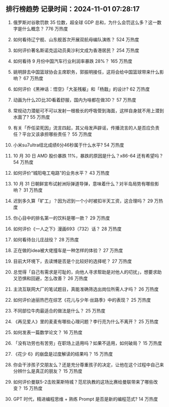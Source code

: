 
## 排行榜趋势 记录时间：2024-11-01 07:28:17
  
  1. 俄罗斯对谷歌罚款 35 位数，超全球 GDP 总和，为什么会罚这么多？这一数字是什么概念？ 776 万热度
    
  2. 如何看待辽宁舰、山东舰首次开展双航母编队演练？ 524 万热度
    
  3. 如何评价著名斯诺克运动员奥沙利文成为香港居民？ 254 万热度
    
  4. 如何看待 9 月份中国汽车行业利润率暴跌 28%？ 165 万热度
    
  5. 姚明辞去中国篮球协会主席职务，郭振明接任，这将会给中国篮球带来什么影响？ 67 万热度
    
  6. 如何评价《黑神话：悟空》「大圣残躯」和「杨戬」的设计? 62 万热度
    
  7. 动画为什么2D比3D看着舒服，国内为啥都在做3D？ 57 万热度
    
  8. 常规动力潜艇可不可以发射一根极长的呼吸管到海面，这样自身就不用上潜到水面了? 55 万热度
    
  9. 有关「乔任梁死因」流言四起，其父母发声辟谣，传播流言的人是否应负责任？平台又该承担哪些责任？ 55 万热度
    
  10. 小米su7ultra纽北成绩6分46秒属于什么水平? 54 万热度
    
  11. 10 月 30 日 AMD 股价暴跌 11%，暴跌的原因是什么？x86-64 还有希望吗？ 54 万热度
    
  12. 如何评价“城阳电工电路”的业务水平？ 43 万热度
    
  13. 10 月 31 日朝鲜宣布试射洲际弹道导弹，意味着什么？对半岛局势有哪些影响？ 31 万热度
    
  14. 迟到多久算「旷工」？因为迟到一个小时被扣半天工资，这合理吗？ 29 万热度
    
  15. 你心目中的排名第一的饮料是哪一款？ 29 万热度
    
  16. 如何评价《一人之下》漫画693（732）话？ 28 万热度
    
  17. 如何看待台儿庄战役？ 28 万热度
    
  18. 正在做的idea被大佬撞车是一种怎样的体验？ 27 万热度
    
  19. 目前大环境下，去读博是否是个比较好的选择呢？ 27 万热度
    
  20. 总觉得「自己有需求是可耻的，向他人寻求帮助是对他人的叨扰」，想要求助又恐惧和回避，怎么改善？ 26 万热度
    
  21. 主流互联网大厂的笔试题目，真能准确筛选出岗位所需人才吗？ 26 万热度
    
  22. 如何评价迪丽热巴在综艺《花儿与少年·丝路季》中的表现？ 25 万热度
    
  23. 不同部位牛肉最适合的做法是什么？ 25 万热度
    
  24. 《再见爱人》里的麦麦有哪些心理问题？李行亮为什么不离开？ 25 万热度
    
  25. 如何发表一篇数学论文？ 16 万热度
    
  26. 「没有功劳也有苦劳」在职场上适用吗？如果不适用，如何破局？ 15 万热度
    
  27. 《花少 6》的崩盘是过度解读的结果吗？ 15 万热度
    
  28. 你会干涉孩子交朋友么？还是充分尊重孩子的决定，让他在这个过程中自己来分辨什么是真正的朋友？ 15 万热度
    
  29. 如何评价曼联5-2击败莱斯特城？范尼执教的这场比赛给曼联带来了哪些改变？ 15 万热度
    
  30. GPT 时代，精进编程思维 + 熟练 Prompt 是否是新的编程范式? 14 万热度
    